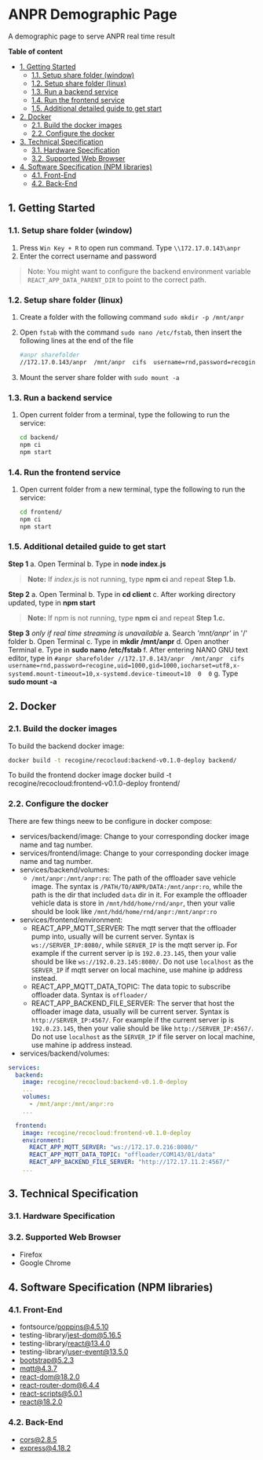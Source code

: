 # ANPR Demographic Page

A demographic page to serve ANPR real time result

**Table of content**

- [1. Getting Started](#1-getting-started)
  - [1.1. Setup share folder (window)](#11-setup-share-folder-window)
  - [1.2. Setup share folder (linux)](#12-setup-share-folder-linux)
  - [1.3. Run a backend service](#13-run-a-backend-service)
  - [1.4. Run the frontend service](#14-run-the-frontend-service)
  - [1.5. Additional detailed guide to get start](#15-additional-detailed-guide-to-get-start)
- [2. Docker](#2-docker)
  - [2.1. Build the docker images](#21-build-the-docker-images)
  - [2.2. Configure the docker](#22-configure-the-docker)
- [3. Technical Specification](#3-technical-specification)
  - [3.1. Hardware Specification](#31-hardware-specification)
  - [3.2. Supported Web Browser](#32-supported-web-browser)
- [4. Software Specification (NPM libraries)](#4-software-specification-npm-libraries)
  - [4.1. Front-End](#41-front-end)
  - [4.2. Back-End](#42-back-end)

## 1. Getting Started

### 1.1. Setup share folder (window)

1. Press `Win Key + R` to open run command. Type `\\172.17.0.143\anpr`
2. Enter the correct username and password

> Note: You might want to configure the backend environment variable `REACT_APP_DATA_PARENT_DIR` to point to the correct path.

### 1.2. Setup share folder (linux)

1. Create a folder with the following command `sudo mkdir -p /mnt/anpr`
2. Open `fstab` with the command `sudo nano /etc/fstab`, then insert the following lines at the end of the file

   ```sh
   #anpr sharefolder
   //172.17.0.143/anpr  /mnt/anpr  cifs  username=rnd,password=recogine,uid=1000,gid=1000,iocharset=utf8,x-systemd.mount-timeout=10,x-systemd.device-timeout=10  0  0

   ```

3. Mount the server share folder with `sudo mount -a`

### 1.3. Run a backend service

1. Open current folder from a terminal, type the following to run the service:

   ```sh
   cd backend/
   npm ci
   npm start
   ```

### 1.4. Run the frontend service

1. Open current folder from a new terminal, type the following to run the service:

   ```sh
   cd frontend/
   npm ci
   npm start
   ```

### 1.5. Additional detailed guide to get start

**Step 1**
a. Open Terminal
b. Type in **node index.js**
> **Note:** If *index.js* is not running, type  **npm ci**  and repeat **Step 1.b.**

**Step 2**
a. Open Terminal
b. Type in **cd client**
c. After working directory updated, type in **npm start**
> **Note:** If npm is not running, type  **npm ci**  and repeat **Step 1.c.**

**Step 3**
*only if real time streaming is unavailable*
a. Search *'mnt/anpr'* in '/' folder
b. Open Terminal
c. Type in **mkdir /mnt/anpr**
d. Open another Terminal
e. Type in **sudo nano /etc/fstab**
f. After entering NANO GNU text editor, type in `#anpr sharefolder
//172.17.0.143/anpr  /mnt/anpr  cifs  username=rnd,password=recogine,uid=1000,gid=1000,iocharset=utf8,x-systemd.mount-timeout=10,x-systemd.device-timeout=10  0  0`
g. Type **sudo mount -a**

## 2. Docker

### 2.1. Build the docker images

To build the backend docker image:

```sh
docker build -t recogine/recocloud:backend-v0.1.0-deploy backend/
```

To build the frontend docker image
docker build -t recogine/recocloud:frontend-v0.1.0-deploy frontend/

### 2.2. Configure the docker

There are few things neew to be configure in docker compose:

- services/backend/image: Change to your corresponding docker image name and tag number.
- services/frontend/image: Change to your corresponding docker image name and tag number.
- services/backend/volumes:
  - `/mnt/anpr:/mnt/anpr:ro`: The path of the offloader save vehicle image. The syntax is `/PATH/TO/ANPR/DATA:/mnt/anpr:ro`, while the path is the dir that included `data` dir in it. For example the offloader vehicle data is store in `/mnt/hdd/home/rnd/anpr`, then your valie should be look like `/mnt/hdd/home/rnd/anpr:/mnt/anpr:ro`
- services/frontend/environment:
  - REACT_APP_MQTT_SERVER: The mqtt server that the offloader pump into, usually will be current server. Syntax is `ws://SERVER_IP:8080/`, while `SERVER_IP` is the mqtt server ip. For example if the current server ip is `192.0.23.145`, then your valie should be like `ws://192.0.23.145:8080/`. Do not use `localhost` as the `SERVER_IP` if mqtt server on local machine, use mahine ip address instead.
  - REACT_APP_MQTT_DATA_TOPIC: The data topic to subscribe offloader data. Syntax is `offloader/`
  - REACT_APP_BACKEND_FILE_SERVER: The server that host the offloader image data, usually will be current server. Syntax is `http://SERVER_IP:4567/`. For example if the current server ip is `192.0.23.145`, then your valie should be like `http://SERVER_IP:4567/`. Do not use `localhost` as the `SERVER_IP` if file server on local machine, use mahine ip address instead.
- services/backend/volumes:

```yaml
services:
  backend:
    image: recogine/recocloud:backend-v0.1.0-deploy
    ...
    volumes:
      - /mnt/anpr:/mnt/anpr:ro
    ...

  frontend:
    image: recogine/recocloud:frontend-v0.1.0-deploy
    environment:
      REACT_APP_MQTT_SERVER: "ws://172.17.0.216:8080/"
      REACT_APP_MQTT_DATA_TOPIC: "offloader/COM143/01/data"
      REACT_APP_BACKEND_FILE_SERVER: "http://172.17.11.2:4567/"
    ...
```

## 3. Technical Specification

### 3.1. Hardware Specification
<!-- ### Device Requirements -->
### 3.2. Supported Web Browser

- Firefox
- Google Chrome

## 4. Software Specification (NPM libraries)

### 4.1. Front-End

- fontsource/poppins@4.5.10
- testing-library/jest-dom@5.16.5
- testing-library/react@13.4.0
- testing-library/user-event@13.5.0
- bootstrap@5.2.3
- mqtt@4.3.7
- react-dom@18.2.0
- react-router-dom@6.4.4
- react-scripts@5.0.1
- react@18.2.0
<!-- - web-vitals@2.1.4 -->
<!-- - opencv-react@0.0.5 -->

### 4.2. Back-End

- cors@2.8.5
- express@4.18.2

<!-- # Recommendation -->
<!-- # FAQ -->
